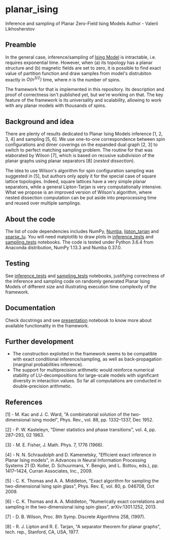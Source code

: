 # planar_ising

Inference and sampling of Planar Zero-Field Ising Models
Author - Valerii Likhosherstov


## Preamble

In the general case, inference/sampling of [Ising Model](https://en.wikipedia.org/wiki/Ising_model) is intractable, i.e. requires exponential time. However, when (a) its topology has a planar structure and (b) magnetic fields are set to zero, it is possible to find exact value of partition function and draw samples from model's distrubiton exactly in *O(n<sup>3/2</sup>)* time, where *n* is the number of spins.

The framework for that is implemented in this repository. Its description and proof of correctness isn't published yet, but we're working on that. The key feature of the framework is its universality and scalability, allowing to work with any planar models with thousands of spins.


## Background and idea

There are plenty of results dedicated to Planar Ising Models inference [1, 2, 3, 4] and sampling [5, 6]. We use one-to-one correspondence between spin configurations and dimer coverings on the expanded dual graph [2, 3] to switch to perfect matching sampling problem. The routine for that was elaborated by Wilson [7], which is based on recusive subdivision of the planar graphs using planar separators [8] (*nested dissection*). 

The idea to use Wilson's algorithm for spin configuration sampling was suggested in [5], but authors only apply it for the special case of square lattice topologies. Indeed, square lattices have a very simple planar separators, while a general Lipton-Tarjan is very computationally intensive. What we propose is an improved version of Wilson's algorithm, where nested dissection computation can be put aside into preprocessing time and reused over multiple samplings.


## About the code

The list of code dependencies includes NumPy, [Numba](https://numba.pydata.org/), [lipton_tarjan](https://github.com/ValeryTyumen/lipton_tarjan) and [sparse_lu](https://github.com/ValeryTyumen/sparse_lu). You will need matplotlib to draw plots in [inference_tests](https://github.com/ValeryTyumen/planar_ising/blob/master/tests/inference_tests.ipynb) and [sampling_tests](https://github.com/ValeryTyumen/planar_ising/blob/master/tests/sampling_tests.ipynb) notebooks. The code is tested under Python 3.6.4 from Anaconda distribution, NumPy 1.13.3 and Numba 0.37.0.


## Testing

See [inference_tests](https://github.com/ValeryTyumen/planar_ising/blob/master/tests/inference_tests.ipynb) and [sampling_tests](https://github.com/ValeryTyumen/planar_ising/blob/master/tests/sampling_tests.ipynb) notebooks, justifying correctness of the inference and sampling code on randomly generated Planar Ising Models of different size and illustrating execution time complexity of the framework.


## Documentation


Check docstrings and see [presentation](https://github.com/ValeryTyumen/planar_ising/blob/master/presentation.ipynb) notebook to know more about available functionality in the framework.


## Further development

- The construction exploited in the framework seems to be compatible with exact conditional inference/sampling, as well as back-propagation (marginal probabilities inference).
- The support for multiprecision arithmetic would reinforce numerical stability of LU-decompositions for large-scale models with significant diversity in interaction values. So far all computations are conducted in double-precision arithmetic.

## References

[1] - M. Kac and J. C. Ward, "A combinatorial solution of the two-dimensional ising model", Phys. Rev., vol. 88, pp. 1332–1337, Dec 1952.

[2] - P. W. Kasteleyn, "Dimer statistics and phase transitions", vol. 4, pp. 287–293, 02 1963.

[3] - M. E. Fisher, J. Math. Phys. 7, 1776 (1966).

[4] - N. N. Schraudolph and D. Kamenetsky, "Efficient exact inference in Planar Ising models", in Advances in Neural Information Processing Systems 21 (D. Koller, D. Schuurmans, Y. Bengio, and L. Bottou, eds.), pp. 1417–1424, Curran Associates, Inc., 2009.

[5] - C. K. Thomas and A. A. Middleton, "Exact algorithm for sampling the two-dimensional Ising spin glass", Phys. Rev. E, vol. 80, p. 046708, Oct 2009.

[6] - C. K. Thomas and A. A. Middleton, "Numerically exact correlations and sampling in the
two-dimensional ising spin glass", arXiv:1301.1252, 2013.

[7] -  D. B. Wilson, Proc. 8th Symp. Discrete Algorithms 258, (1997).

[8] - R. J. Lipton and R. E. Tarjan, "A separator theorem for planar graphs", tech. rep., Stanford, CA, USA, 1977.
